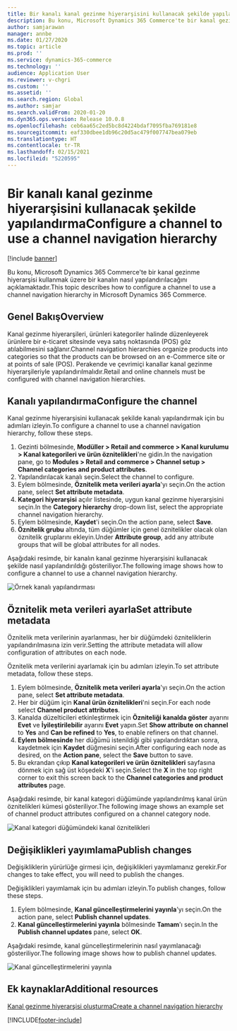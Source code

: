 ```yaml
---
title: Bir kanalı kanal gezinme hiyerarşisini kullanacak şekilde yapılandırma
description: Bu konu, Microsoft Dynamics 365 Commerce'te bir kanal gezinme hiyerarşisi kullanmak üzere bir kanalın nasıl yapılandırılacağını açıklamaktadır.
author: samjarawan
manager: annbe
ms.date: 01/27/2020
ms.topic: article
ms.prod: ''
ms.service: dynamics-365-commerce
ms.technology: ''
audience: Application User
ms.reviewer: v-chgri
ms.custom: ''
ms.assetid: ''
ms.search.region: Global
ms.author: samjar
ms.search.validFrom: 2020-01-20
ms.dyn365.ops.version: Release 10.0.8
ms.openlocfilehash: ceb6aa65c2ed5bc8d4224bdaf7095fba769181e8
ms.sourcegitcommit: eaf330dbee1db96c20d5ac479f007747bea079eb
ms.translationtype: HT
ms.contentlocale: tr-TR
ms.lasthandoff: 02/15/2021
ms.locfileid: "5220595"
---
```

# <a name="configure-a-channel-to-use-a-channel-navigation-hierarchy"></a><span data-ttu-id="4f626-103">Bir kanalı kanal gezinme hiyerarşisini kullanacak şekilde yapılandırma</span><span class="sxs-lookup"><span data-stu-id="4f626-103">Configure a channel to use a channel navigation hierarchy</span></span>


[!include [banner](includes/banner.md)]

<span data-ttu-id="4f626-104">Bu konu, Microsoft Dynamics 365 Commerce'te bir kanal gezinme hiyerarşisi kullanmak üzere bir kanalın nasıl yapılandırılacağını açıklamaktadır.</span><span class="sxs-lookup"><span data-stu-id="4f626-104">This topic describes how to configure a channel to use a channel navigation hierarchy in Microsoft Dynamics 365 Commerce.</span></span>

## <a name="overview"></a><span data-ttu-id="4f626-105">Genel Bakış</span><span class="sxs-lookup"><span data-stu-id="4f626-105">Overview</span></span>

<span data-ttu-id="4f626-106">Kanal gezinme hiyerarşileri, ürünleri kategoriler halinde düzenleyerek ürünlere bir e-ticaret sitesinde veya satış noktasında (POS) göz atılabilmesini sağlanır.</span><span class="sxs-lookup"><span data-stu-id="4f626-106">Channel navigation hierarchies organize products into categories so that the products can be browsed on an e-Commerce site or at points of sale (POS).</span></span> <span data-ttu-id="4f626-107">Perakende ve çevrimiçi kanallar kanal gezinme hiyerarşileriyle yapılandırılmalıdır.</span><span class="sxs-lookup"><span data-stu-id="4f626-107">Retail and online channels must be configured with channel navigation hierarchies.</span></span>

## <a name="configure-the-channel"></a><span data-ttu-id="4f626-108">Kanalı yapılandırma</span><span class="sxs-lookup"><span data-stu-id="4f626-108">Configure the channel</span></span>

<span data-ttu-id="4f626-109">Kanal gezinme hiyerarşisini kullanacak şekilde kanalı yapılandırmak için bu adımları izleyin.</span><span class="sxs-lookup"><span data-stu-id="4f626-109">To configure a channel to use a channel navigation hierarchy, follow these steps.</span></span>

1. <span data-ttu-id="4f626-110">Gezinti bölmesinde, **Modüller \> Retail and commerce \> Kanal kurulumu \> Kanal kategorileri ve ürün öznitelikleri**'ne gidin.</span><span class="sxs-lookup"><span data-stu-id="4f626-110">In the navigation pane, go to **Modules \> Retail and commerce \> Channel setup \> Channel categories and product attributes**.</span></span>
1. <span data-ttu-id="4f626-111">Yapılandırılacak kanalı seçin.</span><span class="sxs-lookup"><span data-stu-id="4f626-111">Select the channel to configure.</span></span>
1. <span data-ttu-id="4f626-112">Eylem bölmesinde, **Öznitelik meta verileri ayarla**'yı seçin.</span><span class="sxs-lookup"><span data-stu-id="4f626-112">On the action pane, select **Set attribute metadata**.</span></span>
1. <span data-ttu-id="4f626-113">**Kategori hiyerarşisi** açılır listesinde, uygun kanal gezinme hiyerarşisini seçin.</span><span class="sxs-lookup"><span data-stu-id="4f626-113">In the **Category hierarchy** drop-down list, select the appropriate channel navigation hierarchy.</span></span>
1. <span data-ttu-id="4f626-114">Eylem bölmesinde, **Kaydet**'i seçin.</span><span class="sxs-lookup"><span data-stu-id="4f626-114">On the action pane, select **Save**.</span></span>
1. <span data-ttu-id="4f626-115">**Öznitelik grubu** altında, tüm düğümler için genel öznitelikler olacak olan öznitelik gruplarını ekleyin.</span><span class="sxs-lookup"><span data-stu-id="4f626-115">Under **Attribute group**, add any attribute groups that will be global attributes for all nodes.</span></span>

<span data-ttu-id="4f626-116">Aşağıdaki resimde, bir kanalın kanal gezinme hiyerarşisini kullanacak şekilde nasıl yapılandırıldığı gösteriliyor.</span><span class="sxs-lookup"><span data-stu-id="4f626-116">The following image shows how to configure a channel to use a channel navigation hierarchy.</span></span>

![Örnek kanalı yapılandırması](media/configure-channel-hierarchy-1.png)

## <a name="set-attribute-metadata"></a><span data-ttu-id="4f626-118">Öznitelik meta verileri ayarla</span><span class="sxs-lookup"><span data-stu-id="4f626-118">Set attribute metadata</span></span>

<span data-ttu-id="4f626-119">Öznitelik meta verilerinin ayarlanması, her bir düğümdeki özniteliklerin yapılandırılmasına izin verir.</span><span class="sxs-lookup"><span data-stu-id="4f626-119">Setting the attribute metadata will allow configuration of attributes on each node.</span></span>

<span data-ttu-id="4f626-120">Öznitelik meta verilerini ayarlamak için bu adımları izleyin.</span><span class="sxs-lookup"><span data-stu-id="4f626-120">To set attribute metadata, follow these steps.</span></span>

1. <span data-ttu-id="4f626-121">Eylem bölmesinde, **Öznitelik meta verileri ayarla**'yı seçin.</span><span class="sxs-lookup"><span data-stu-id="4f626-121">On the action pane, select **Set attribute metadata**.</span></span>
1. <span data-ttu-id="4f626-122">Her bir düğüm için **Kanal ürün öznitelikleri**'ni seçin.</span><span class="sxs-lookup"><span data-stu-id="4f626-122">For each node select **Channel product attributes**.</span></span>
1. <span data-ttu-id="4f626-123">Kanalda düzelticileri etkinleştirmek için **Özniteliği kanalda göster** ayarını **Evet** ve **İyileştirilebilir** ayarını **Evet** yapın.</span><span class="sxs-lookup"><span data-stu-id="4f626-123">Set **Show attribute on channel** to **Yes** and **Can be refined** to **Yes**, to enable refiners on that channel.</span></span>
1. <span data-ttu-id="4f626-124">**Eylem bölmesinde** her düğümü istenildiği gibi yapılandırdıktan sonra, kaydetmek için **Kaydet** düğmesini seçin.</span><span class="sxs-lookup"><span data-stu-id="4f626-124">After configuring each node as desired, on the **Action pane**, select the **Save** button to save.</span></span>
1. <span data-ttu-id="4f626-125">Bu ekrandan çıkıp **Kanal kategorileri ve ürün öznitelikleri** sayfasına dönmek için sağ üst köşedeki **X**'i seçin.</span><span class="sxs-lookup"><span data-stu-id="4f626-125">Select the **X** in the top right corner to exit this screen back to the **Channel categories and product attributes** page.</span></span>

<span data-ttu-id="4f626-126">Aşağıdaki resimde, bir kanal kategori düğümünde yapılandırılmış kanal ürün öznitelikleri kümesi gösteriliyor.</span><span class="sxs-lookup"><span data-stu-id="4f626-126">The following image shows an example set of channel product attributes configured on a channel category node.</span></span>

![Kanal kategori düğümündeki kanal öznitelikleri](media/configure-channel-hierarchy-2.png)

## <a name="publish-changes"></a><span data-ttu-id="4f626-128">Değişiklikleri yayımlama</span><span class="sxs-lookup"><span data-stu-id="4f626-128">Publish changes</span></span>

<span data-ttu-id="4f626-129">Değişikliklerin yürürlüğe girmesi için, değişiklikleri yayımlamanız gerekir.</span><span class="sxs-lookup"><span data-stu-id="4f626-129">For changes to take effect, you will need to publish the changes.</span></span>

<span data-ttu-id="4f626-130">Değişiklikleri yayımlamak için bu adımları izleyin.</span><span class="sxs-lookup"><span data-stu-id="4f626-130">To publish changes, follow these steps.</span></span>

1. <span data-ttu-id="4f626-131">Eylem bölmesinde, **Kanal güncelleştirmelerini yayınla**'yı seçin.</span><span class="sxs-lookup"><span data-stu-id="4f626-131">On the action pane, select **Publish channel updates**.</span></span>
1. <span data-ttu-id="4f626-132">**Kanal güncelleştirmelerini yayınla** bölmesinde **Tamam**'ı seçin.</span><span class="sxs-lookup"><span data-stu-id="4f626-132">In the **Publish channel updates** pane, select **OK**.</span></span>

<span data-ttu-id="4f626-133">Aşağıdaki resimde, kanal güncelleştirmelerinin nasıl yayımlanacağı gösteriliyor.</span><span class="sxs-lookup"><span data-stu-id="4f626-133">The following image shows how to publish channel updates.</span></span>

![Kanal güncelleştirmelerini yayınla](media/configure-channel-hierarchy-3.png)

## <a name="additional-resources"></a><span data-ttu-id="4f626-135">Ek kaynaklar</span><span class="sxs-lookup"><span data-stu-id="4f626-135">Additional resources</span></span>

[<span data-ttu-id="4f626-136">Kanal gezinme hiyerarşisi oluşturma</span><span class="sxs-lookup"><span data-stu-id="4f626-136">Create a channel navigation hierarchy</span></span>](create-channel-hierarchy.md)




[!INCLUDE[footer-include](../includes/footer-banner.md)]